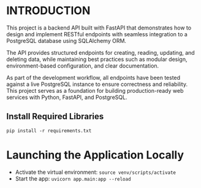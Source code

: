 # INTRODUCTION
This project is a backend API built with FastAPI that demonstrates how to design and implement RESTful endpoints with seamless integration to a PostgreSQL database using SQLAlchemy ORM.

The API provides structured endpoints for creating, reading, updating, and deleting data, while maintaining best practices such as modular design, environment-based configuration, and clear documentation.

As part of the development workflow, all endpoints have been tested against a live PostgreSQL instance to ensure correctness and reliability. This project serves as a foundation for building production-ready web services with Python, FastAPI, and PostgreSQL.

## Install Required Libraries
`pip install -r requirements.txt`

# Launching the Application Locally
* Activate the virtual environment: `source venv/scripts/activate`
* Start the app: `uvicorn app.main:app --reload`